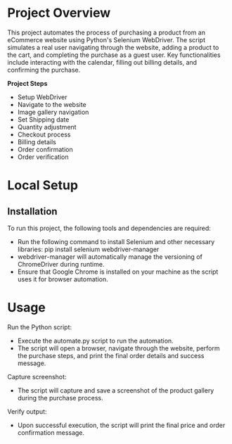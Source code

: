 # Project Overview

This project automates the process of purchasing a product from an eCommerce website using Python's Selenium WebDriver. The script simulates a real user navigating through the website, adding a product to the cart, and completing the purchase as a guest user. Key functionalities include interacting with the calendar, filling out billing details, and confirming the purchase.

**Project Steps**
* Setup WebDriver
* Navigate to the website
* Image gallery navigation
* Set Shipping date
* Quantity adjustment
* Checkout process
* Billing details
* Order confirmation
* Order verification

# Local Setup

## Installation

To run this project, the following tools and dependencies are required:

* Run the following command to install Selenium and other necessary libraries: pip install selenium webdriver-manager
* webdriver-manager will automatically manage the versioning of ChromeDriver during runtime.
* Ensure that Google Chrome is installed on your machine as the script uses it for browser automation.

# Usage
Run the Python script:

* Execute the automate.py script to run the automation.
* The script will open a browser, navigate through the website, perform the purchase steps, and print the final order details and success message.
  
Capture screenshot:

* The script will capture and save a screenshot of the product gallery during the purchase process.

Verify output:
* Upon successful execution, the script will print the final price and order confirmation message.
